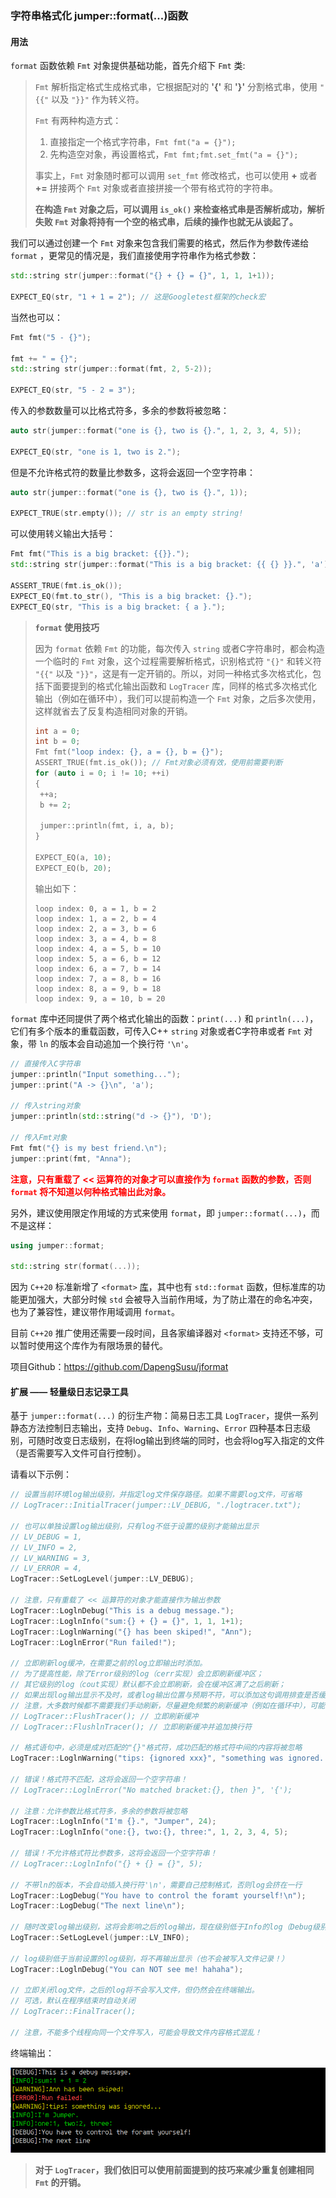 ### 字符串格式化 jumper::format(...)函数

#### 用法

`format` 函数依赖 `Fmt` 对象提供基础功能，首先介绍下 `Fmt` 类:

> `Fmt` 解析指定格式生成格式串，它根据配对的 __'{'__ 和 __'}'__ 分割格式串，使用 `"{{"` 以及 `"}}"` 作为转义符。
>
> `Fmt` 有两种构造方式：
>
> 1. 直接指定一个格式字符串，`Fmt fmt("a = {}");`
> 2. 先构造空对象，再设置格式，`Fmt fmt;fmt.set_fmt("a = {}");`
>
> 事实上，`Fmt` 对象随时都可以调用 `set_fmt` 修改格式，也可以使用 __+__ 或者 __+=__ 拼接两个 `Fmt` 对象或者直接拼接一个带有格式符的字符串。
>
> __在构造 `Fmt` 对象之后，可以调用 `is_ok()` 来检查格式串是否解析成功，解析失败 `Fmt` 对象将持有一个空的格式串，后续的操作也就无从谈起了。__

我们可以通过创建一个 `Fmt` 对象来包含我们需要的格式，然后作为参数传递给 `format` ，更常见的情况是，我们直接使用字符串作为格式参数：

```c++
std::string str(jumper::format("{} + {} = {}", 1, 1, 1+1));

EXPECT_EQ(str, "1 + 1 = 2"); // 这是Googletest框架的check宏
```

当然也可以：

```c++
Fmt fmt("5 - {}");

fmt += " = {}";
std::string str(jumper::format(fmt, 2, 5-2));

EXPECT_EQ(str, "5 - 2 = 3");
```

传入的参数数量可以比格式符多，多余的参数将被忽略：

```c++
auto str(jumper::format("one is {}, two is {}.", 1, 2, 3, 4, 5));

EXPECT_EQ(str, "one is 1, two is 2.");
```

但是不允许格式符的数量比参数多，这将会返回一个空字符串：

```c++
auto str(jumper::format("one is {}, two is {}.", 1));

EXPECT_TRUE(str.empty()); // str is an empty string!
```

可以使用转义输出大括号：

```c++
Fmt fmt("This is a big bracket: {{}}.");
std::string str(jumper::format("This is a big bracket: {{ {} }}.", 'a')); // 这里的空格是必要的！

ASSERT_TRUE(fmt.is_ok());
EXPECT_EQ(fmt.to_str(), "This is a big bracket: {}.");
EXPECT_EQ(str, "This is a big bracket: { a }.");
```

> __`format` 使用技巧__
>
> 因为 `format` 依赖 `Fmt` 的功能，每次传入 `string` 或者C字符串时，都会构造一个临时的 `Fmt` 对象，这个过程需要解析格式，识别格式符 `"{}"` 和转义符 `"{{"` 以及 `"}}"`，这是有一定开销的。所以，对同一种格式多次格式化，包括下面要提到的格式化输出函数和 `LogTracer` 库，同样的格式多次格式化输出（例如在循环中），我们可以提前构造一个 `Fmt` 对象，之后多次使用，这样就省去了反复构造相同对象的开销。
>
> ```c++
> int a = 0;
> int b = 0;
> Fmt fmt("loop index: {}, a = {}, b = {}");
> ASSERT_TRUE(fmt.is_ok()); // Fmt对象必须有效，使用前需要判断
> for (auto i = 0; i != 10; ++i)
> {
>  ++a;
>  b += 2;
> 
>  jumper::println(fmt, i, a, b);
> }
> 
> EXPECT_EQ(a, 10);
> EXPECT_EQ(b, 20);
> ```
>
> 输出如下：
>
> ```shell
> loop index: 0, a = 1, b = 2
> loop index: 1, a = 2, b = 4
> loop index: 2, a = 3, b = 6
> loop index: 3, a = 4, b = 8
> loop index: 4, a = 5, b = 10
> loop index: 5, a = 6, b = 12
> loop index: 6, a = 7, b = 14
> loop index: 7, a = 8, b = 16
> loop index: 8, a = 9, b = 18
> loop index: 9, a = 10, b = 20
> ```

`format` 库中还同提供了两个格式化输出的函数：`print(...)` 和 `println(...)`，它们有多个版本的重载函数，可传入C++ `string` 对象或者C字符串或者 `Fmt` 对象，带 `ln` 的版本会自动追加一个换行符 `'\n'`。

```c++
// 直接传入C字符串
jumper::println("Input something...");
jumper::print("A -> {}\n", 'a');

// 传入string对象
jumper::println(std::string("d -> {}"), 'D');

// 传入Fmt对象
Fmt fmt("{} is my best friend.\n");
jumper::print(fmt, "Anna");
```

__<span style="color:red"> 注意，只有重载了 << 运算符的对象才可以直接作为 `format` 函数的参数，否则 `format` 将不知道以何种格式输出此对象。</span>__

另外，建议使用限定作用域的方式来使用 `format`，即 `jumper::format(...)`，而不是这样：

```c++
using jumper::format;

std::string str(format(...));
```

因为 `C++20` 标准新增了 `<format>` [库][format]，其中也有 `std::format` 函数，但标准库的功能更加强大，大部分时候 `std` 会被导入当前作用域，为了防止潜在的命名冲突，也为了兼容性，建议带作用域调用 `format`。

目前 `C++20` 推广使用还需要一段时间，且各家编译器对 `<format>` 支持还不够，可以暂时使用这个库作为有限场景的替代。

项目Github：<https://github.com/DapengSusu/jformat>



#### 扩展 —— 轻量级日志记录工具

基于 `jumper::format(...)` 的衍生产物：简易日志工具 `LogTracer`，提供一系列静态方法控制日志输出，支持 `Debug`、`Info`、`Warning`、`Error` 四种基本日志级别，可随时改变日志级别，在将log输出到终端的同时，也会将log写入指定的文件（是否需要写入文件可自行控制）。

请看以下示例：

```c++
// 设置当前环境log输出级别，并指定log文件保存路径。如果不需要log文件，可省略
// LogTracer::InitialTracer(jumper::LV_DEBUG, "./logtracer.txt");

// 也可以单独设置log输出级别，只有log不低于设置的级别才能输出显示
// LV_DEBUG = 1,
// LV_INFO = 2,
// LV_WARNING = 3,
// LV_ERROR = 4,
LogTracer::SetLogLevel(jumper::LV_DEBUG);

// 注意，只有重载了 << 运算符的对象才能直接作为输出参数
LogTracer::LoglnDebug("This is a debug message.");
LogTracer::LoglnInfo("sum:{} + {} = {}", 1, 1, 1+1);
LogTracer::LoglnWarning("{} has been skiped!", "Ann");
LogTracer::LoglnError("Run failed!");

// 立即刷新log缓冲，在需要之前的log立即输出时添加。
// 为了提高性能，除了Error级别的log（cerr实现）会立即刷新缓冲区；
// 其它级别的log（cout实现）默认都不会立即刷新，会在缓冲区满了之后刷新；
// 如果出现log输出显示不及时，或者log输出位置与预期不符，可以添加这句调用排查是否缓冲没有及时刷新。
// 注意，大多数时候都不需要我们手动刷新，尽量避免频繁的刷新缓冲（例如在循环中），可能会导致性能问题。
// LogTracer::FlushTracer(); // 立即刷新缓冲
// LogTracer::FlushlnTracer(); // 立即刷新缓冲并追加换行符

// 格式语句中，必须是成对匹配的"{}"格式符，成功匹配的格式符中间的内容将被忽略
LogTracer::LoglnWarning("tips: {ignored xxx}", "something was ignored...");

// 错误！格式符不匹配，这将会返回一个空字符串！
// LogTracer::LoglnError("No matched bracket:{}, then }", '{');

// 注意：允许参数比格式符多，多余的参数将被忽略
LogTracer::LoglnInfo("I'm {}.", "Jumper", 24);
LogTracer::LoglnInfo("one:{}, two:{}, three:", 1, 2, 3, 4, 5);

// 错误！不允许格式符比参数多，这将会返回一个空字符串！
// LogTracer::LoglnInfo("{} + {} = {}", 5);

// 不带ln的版本，不会自动插入换行符'\n'，需要自己控制格式，否则log会挤在一行
LogTracer::LogDebug("You have to control the foramt yourself!\n");
LogTracer::LogDebug("The next line\n");

// 随时改变log输出级别，这将会影响之后的log输出，现在级别低于Info的log（Debug级别的log）将不再输出！
LogTracer::SetLogLevel(jumper::LV_INFO);

// log级别低于当前设置的log级别，将不再输出显示（也不会被写入文件记录！）
LogTracer::LoglnDebug("You can NOT see me! hahaha");

// 立即关闭log文件，之后的log将不会写入文件，但仍然会在终端输出。
// 可选，默认在程序结束时自动关闭
// LogTracer::FinalTracer();

// 注意，不能多个线程向同一个文件写入，可能会导致文件内容格式混乱！
```

终端输出：

![image-20221128144848686](./assets/logtracer.png)

> __对于 `LogTracer`，我们依旧可以使用前面提到的技巧来减少重复创建相同 `Fmt` 的开销。__

[format]: https://zh.cppreference.com/w/cpp/header/format	"c++20 format"
